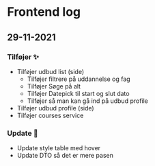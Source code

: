 # Frontend log

## 29-11-2021

### Tilføjer ✨
- Tilføjer udbud list (side)
	- Tilføjer filtrere på uddannelse og fag
	- Tilføjer Søge på alt
	- Tilføjer Datepick til start og slut dato
	- Tilføjer så man kan gå ind på udbud profile
- Tilføjer udbud profile (side)
- Tilføjer courses service

### Update 🔄
- Update style table med hover
- Update DTO så det er mere pasen